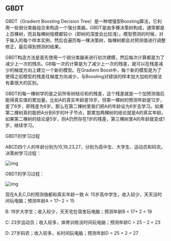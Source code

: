 ## GBDT

GBDT（Gradient Boosting Decision Tree）是一种增强型Boosting算法，它利用一些弱分类器组合来构造一个强分类器。GBDT是由多棵决策树构成，通常都是上百棵树，而且每棵树规模都较小（即树的深度会比较浅）。模型预测的时候，对于输入的每个样本实例，然后会遍历每一棵决策树，每棵树都会对预测值进行调整修正，最后得到预测的结果。

GBDT构造方法是首先使用一个弱分类器来进行初次建模，然后每次计算都是为了减少上一次的残杀。GB每一次的计算是为了减少上一次的残差，就可以在残差减少的梯度方向上建立一个新的模型。在Gradient Boost中，每个新的模型是为了使得之前模型的残差往梯度方向减少，与Boosting对错误的样本加大加权的做法有着很大的区别。

GBDT的每一棵树学的是之前所有树结论和的残差，这个残差就是一个加预测值后能得真实值的累加量。比如A的真实年龄是18岁，但第一棵树的预测年龄是12岁，差了6岁，即残差为6岁。那么在第二棵树里我们把A的年龄设为6岁去学习。如果第二棵树真的能把A分到6岁的叶子节点，那累加两棵树的结论就是A的真实年龄。如果第二棵树的结论是5岁，则A仍然存在1岁的残差，第三棵树里A的年龄就变成1岁，继续学习。

GBDT的学习过程

ABCD四个人的年龄分别为15,19,23,27，分别为高中生、大学生、运动员和码农。
决策树学习过程：

![img](https://img-blog.csdn.net/20150913144457164?watermark/2/text/aHR0cDovL2Jsb2cuY3Nkbi5uZXQv/font/5a6L5L2T/fontsize/400/fill/I0JBQkFCMA==/dissolve/70/gravity/SouthEast)

 

GBDT的学习过程：

![img](https://img-blog.csdn.net/20150913144554566?watermark/2/text/aHR0cDovL2Jsb2cuY3Nkbi5uZXQv/font/5a6L5L2T/fontsize/400/fill/I0JBQkFCMA==/dissolve/70/gravity/SouthEast)

现在A,B,C,D的预测值都和真实年龄一致
A: 15岁高中学生，收入较少，天天没时间玩电脑；预测年龄A = 17– 2 = 15

B: 19岁大学生；收入较少，天天宅在宿舍玩电脑；预测年龄B = 17+ 2 = 19

C: 23岁运动员；收入较多，体育训练没时间玩电脑；预测年龄C = 25 – 2 = 23

D: 27岁码农；收入较多，长时间玩电脑；预测年龄D = 25 + 2 = 27